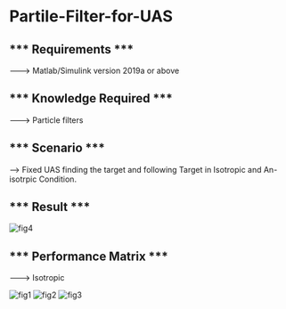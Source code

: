 # Partile-Filter-for-UAS

*** Requirements ***
--------------------------------------
---> Matlab/Simulink version 2019a or above

*** Knowledge Required ***
--------------------------------------
---> Particle filters


*** Scenario ***
--------------------------------------
--> Fixed UAS finding the target and following Target in Isotropic and An-isotrpic Condition.


*** Result ***
--------------------------------------

![fig4](https://user-images.githubusercontent.com/56997905/174435930-b421ce54-d11d-463c-b98b-0ec9282a8d76.jpg)



*** Performance Matrix ***
--------------------------------------
---> Isotropic

![fig1](https://user-images.githubusercontent.com/56997905/174435942-04b91e46-107d-4bf0-9a93-44f8dbce50b6.jpg)
![fig2](https://user-images.githubusercontent.com/56997905/174435944-6406d606-0cd9-4d27-89e8-6e6f017871f0.jpg)
![fig3](https://user-images.githubusercontent.com/56997905/174435945-17bb1eec-52d6-42f2-9dbe-f0cb4c177e36.jpg)


